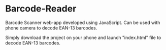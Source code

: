 # Barcode-Reader
Barcode Scanner web-app developed using JavaScript. Can be used with phone camera to decode EAN-13 barcodes.

Simply download the project on your phone and launch "index.html" file to decode EAN-13 barcodes.
